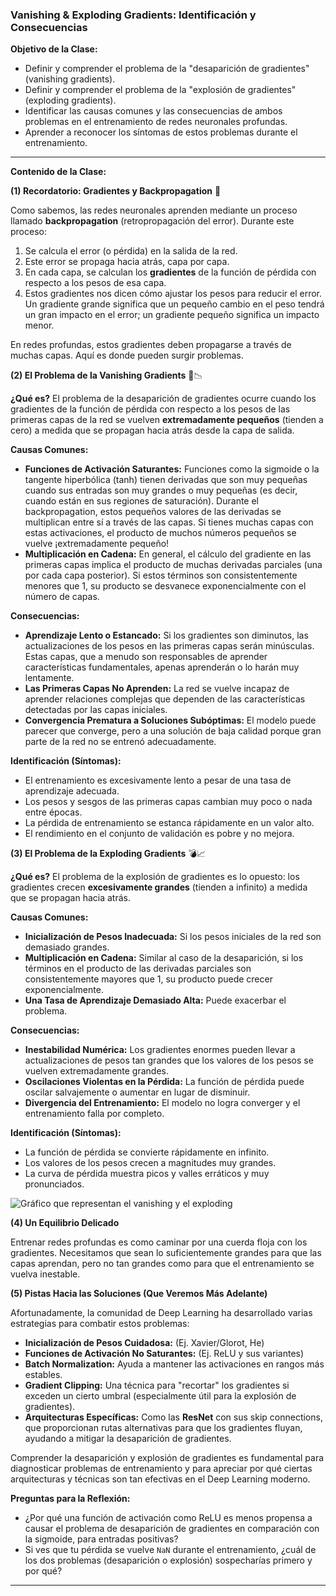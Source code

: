 ### **Vanishing & Exploding Gradients: Identificación y Consecuencias**

**Objetivo de la Clase:**

* Definir y comprender el problema de la "desaparición de gradientes" (vanishing gradients).
* Definir y comprender el problema de la "explosión de gradientes" (exploding gradients).
* Identificar las causas comunes y las consecuencias de ambos problemas en el entrenamiento de redes neuronales profundas.
* Aprender a reconocer los síntomas de estos problemas durante el entrenamiento.

---

**Contenido de la Clase:**

**(1) Recordatorio: Gradientes y Backpropagation** 🌊

Como sabemos, las redes neuronales aprenden mediante un proceso llamado **backpropagation** (retropropagación del error). Durante este proceso:
1. Se calcula el error (o pérdida) en la salida de la red.
2. Este error se propaga hacia atrás, capa por capa.
3. En cada capa, se calculan los **gradientes** de la función de pérdida con respecto a los pesos de esa capa.
4. Estos gradientes nos dicen cómo ajustar los pesos para reducir el error. Un gradiente grande significa que un pequeño cambio en el peso tendrá un gran impacto en el error; un gradiente pequeño significa un impacto menor.

En redes profundas, estos gradientes deben propagarse a través de muchas capas. Aquí es donde pueden surgir problemas.

**(2) El Problema de la Vanishing Gradients** 👻📉

**¿Qué es?**
El problema de la desaparición de gradientes ocurre cuando los gradientes de la función de pérdida con respecto a los pesos de las primeras capas de la red se vuelven **extremadamente pequeños** (tienden a cero) a medida que se propagan hacia atrás desde la capa de salida.

**Causas Comunes:**
* **Funciones de Activación Saturantes:** Funciones como la sigmoide o la tangente hiperbólica (tanh) tienen derivadas que son muy pequeñas cuando sus entradas son muy grandes o muy pequeñas (es decir, cuando están en sus regiones de saturación). Durante el backpropagation, estos pequeños valores de las derivadas se multiplican entre sí a través de las capas. Si tienes muchas capas con estas activaciones, el producto de muchos números pequeños se vuelve ¡extremadamente pequeño!
* **Multiplicación en Cadena:** En general, el cálculo del gradiente en las primeras capas implica el producto de muchas derivadas parciales (una por cada capa posterior). Si estos términos son consistentemente menores que 1, su producto se desvanece exponencialmente con el número de capas.

**Consecuencias:**
* **Aprendizaje Lento o Estancado:** Si los gradientes son diminutos, las actualizaciones de los pesos en las primeras capas serán minúsculas. Estas capas, que a menudo son responsables de aprender características fundamentales, apenas aprenderán o lo harán muy lentamente.
* **Las Primeras Capas No Aprenden:** La red se vuelve incapaz de aprender relaciones complejas que dependen de las características detectadas por las capas iniciales.
* **Convergencia Prematura a Soluciones Subóptimas:** El modelo puede parecer que converge, pero a una solución de baja calidad porque gran parte de la red no se entrenó adecuadamente.

**Identificación (Síntomas):**
* El entrenamiento es excesivamente lento a pesar de una tasa de aprendizaje adecuada.
* Los pesos y sesgos de las primeras capas cambian muy poco o nada entre épocas.
* La pérdida de entrenamiento se estanca rápidamente en un valor alto.
* El rendimiento en el conjunto de validación es pobre y no mejora.

**(3) El Problema de la Exploding Gradients** 💣📈

**¿Qué es?**
El problema de la explosión de gradientes es lo opuesto: los gradientes crecen **excesivamente grandes** (tienden a infinito) a medida que se propagan hacia atrás.

**Causas Comunes:**
* **Inicialización de Pesos Inadecuada:** Si los pesos iniciales de la red son demasiado grandes.
* **Multiplicación en Cadena:** Similar al caso de la desaparición, si los términos en el producto de las derivadas parciales son consistentemente mayores que 1, su producto puede crecer exponencialmente.
* **Una Tasa de Aprendizaje Demasiado Alta:** Puede exacerbar el problema.

**Consecuencias:**
* **Inestabilidad Numérica:** Los gradientes enormes pueden llevar a actualizaciones de pesos tan grandes que los valores de los pesos se vuelven extremadamente grandes.
* **Oscilaciones Violentas en la Pérdida:** La función de pérdida puede oscilar salvajemente o aumentar en lugar de disminuir.
* **Divergencia del Entrenamiento:** El modelo no logra converger y el entrenamiento falla por completo.

**Identificación (Síntomas):**
* La función de pérdida se convierte rápidamente en infinito.
* Los valores de los pesos crecen a magnitudes muy grandes.
* La curva de pérdida muestra picos y valles erráticos y muy pronunciados.

![Gráfico que representan el vanishing y el exploding](/img/vanishing-and-exploding.webp)

**(4) Un Equilibrio Delicado**

Entrenar redes profundas es como caminar por una cuerda floja con los gradientes. Necesitamos que sean lo suficientemente grandes para que las capas aprendan, pero no tan grandes como para que el entrenamiento se vuelva inestable.

**(5) Pistas Hacia las Soluciones (Que Veremos Más Adelante)**

Afortunadamente, la comunidad de Deep Learning ha desarrollado varias estrategias para combatir estos problemas:

* **Inicialización de Pesos Cuidadosa:** (Ej. Xavier/Glorot, He)
* **Funciones de Activación No Saturantes:** (Ej. ReLU y sus variantes)
* **Batch Normalization:** Ayuda a mantener las activaciones en rangos más estables.
* **Gradient Clipping:** Una técnica para "recortar" los gradientes si exceden un cierto umbral (especialmente útil para la explosión de gradientes).
* **Arquitecturas Específicas:** Como las **ResNet** con sus skip connections, que proporcionan rutas alternativas para que los gradientes fluyan, ayudando a mitigar la desaparición de gradientes.

Comprender la desaparición y explosión de gradientes es fundamental para diagnosticar problemas de entrenamiento y para apreciar por qué ciertas arquitecturas y técnicas son tan efectivas en el Deep Learning moderno.

**Preguntas para la Reflexión:**

* ¿Por qué una función de activación como ReLU es menos propensa a causar el problema de desaparición de gradientes en comparación con la sigmoide, para entradas positivas?
* Si ves que tu pérdida se vuelve `NaN` durante el entrenamiento, ¿cuál de los dos problemas (desaparición o explosión) sospecharías primero y por qué?

---
